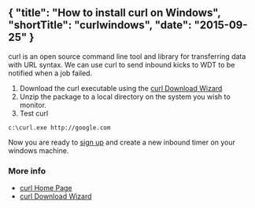 {
  "title": "How to install curl on Windows",
  "shortTitle": "curlwindows",
  "date": "2015-09-25"
}
---
curl is an open source command line tool and library for transferring data with URL syntax.  We can use curl to send inbound kicks to WDT to be notified when a job failed.

1. Download the curl executable using the [curl Download Wizard](http://curl.haxx.se/dlwiz/?type=bin)
2. Unzip the package to a local directory on the system you wish to monitor.
3. Test curl

```batch
c:\curl.exe http://google.com
``` 

Now you are ready to [sign up](https://wdt.io/signup) and create a new inbound timer on your windows machine.

### More info

- [curl Home Page](http://curl.haxx.se/)
- [curl Download Wizard](http://curl.haxx.se/dlwiz/?type=bin)

